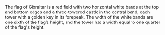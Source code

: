 The flag of Gibraltar is a red field with two horizontal white bands at the top and bottom edges and a three-towered castle in the central band, each tower with a golden key in its forepeak. The width of the white bands are one sixth of the flag’s height, and the tower has a width equal to one quarter of the flag's height.